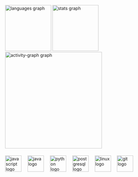 <div align="left">
  <img src="https://github-readme-stats.vercel.app/api/top-langs?username=dxwzyr&locale=en&hide_title=false&layout=compact&card_width=320&langs_count=5&theme=dark&hide_border=true&order=2" height="150" alt="languages graph"  />
  <img src="https://github-readme-stats.vercel.app/api?username=dxwzyr&hide_title=false&hide_rank=false&show_icons=true&include_all_commits=true&count_private=true&disable_animations=false&theme=dark&locale=en&hide_border=true&order=1" height="150" alt="stats graph"  />
  <img src="https://github-readme-activity-graph.vercel.app/graph?username=dxwzyr&radius=16&theme=react&area=true&order=5&hide_border=true&bg_color=151515&color=c9c9c9&line=c9c9c9&title_color=c9c9c9&point=f3f3f3&area_color=f3f3f3" height="315" alt="activity-graph graph"  />
</div>

###

<div align="left">
  <img src="https://cdn.jsdelivr.net/gh/devicons/devicon/icons/javascript/javascript-original.svg" height="53" alt="javascript logo"  />
  <img width="12" />
  <img src="https://cdn.jsdelivr.net/gh/devicons/devicon/icons/java/java-original.svg" height="53" alt="java logo"  />
  <img width="12" />
  <img src="https://cdn.jsdelivr.net/gh/devicons/devicon/icons/python/python-original.svg" height="53" alt="python logo"  />
  <img width="12" />
  <img src="https://cdn.jsdelivr.net/gh/devicons/devicon/icons/postgresql/postgresql-original.svg" height="53" alt="postgresql logo"  />
  <img width="12" />
  <img src="https://cdn.jsdelivr.net/gh/devicons/devicon/icons/linux/linux-original.svg" height="53" alt="linux logo"  />
  <img width="12" />
  <img src="https://cdn.jsdelivr.net/gh/devicons/devicon/icons/git/git-plain.svg" height="53" alt="git logo"  />
</div>

###
